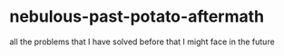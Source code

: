 # nebulous-past-potato-aftermath
all the problems that I have solved before that I might face in the future
